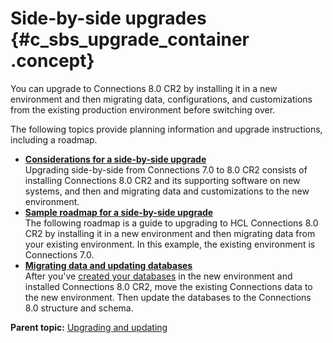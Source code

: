 # Side-by-side upgrades {#c_sbs_upgrade_container .concept}

You can upgrade to Connections 8.0 CR2 by installing it in a new environment and then migrating data, configurations, and customizations from the existing production environment before switching over.

The following topics provide planning information and upgrade instructions, including a roadmap.

-   **[Considerations for a side-by-side upgrade](../migrate/c_sbs_upgrade_considerations.md)**  
 Upgrading side-by-side from Connections 7.0 to 8.0 CR2 consists of installing Connections 8.0 CR2 and its supporting software on new systems, and then and migrating data and customizations to the new environment.
-   **[Sample roadmap for a side-by-side upgrade](../migrate/c_sbs_upgrade_process.md)**  
The following roadmap is a guide to upgrading to HCL Connections 8.0 CR2 by installing it in a new environment and then migrating data from your existing environment. In this example, the existing environment is Connections 7.0.
-   **[Migrating data and updating databases](../migrate/t_sbs_migrate_data.md)**  
After you've [created your databases](../install/c_install_db_over.md) in the new environment and installed Connections 8.0 CR2, move the existing Connections data to the new environment. Then update the databases to the Connections 8.0 structure and schema.

**Parent topic:** [Upgrading and updating](../migrate/c_upgrade_migrate_overview.md)

